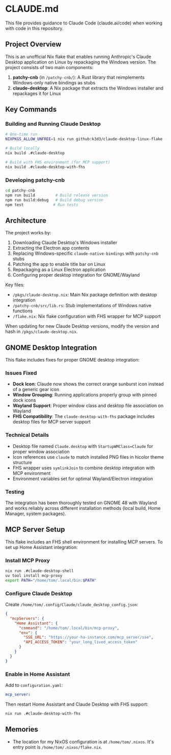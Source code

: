 # CLAUDE.md

This file provides guidance to Claude Code (claude.ai/code) when working with code in this repository.

## Project Overview

This is an unofficial Nix flake that enables running Anthropic's Claude Desktop application on Linux by repackaging the Windows version. The project consists of two main components:

1. **patchy-cnb** (in `/patchy-cnb/`): A Rust library that reimplements Windows-only native bindings as stubs
2. **claude-desktop**: A Nix package that extracts the Windows installer and repackages it for Linux

## Key Commands

### Building and Running Claude Desktop

```bash
# One-time run
NIXPKGS_ALLOW_UNFREE=1 nix run github:k3d3/claude-desktop-linux-flake --impure

# Build locally
nix build .#claude-desktop

# Build with FHS environment (for MCP support)
nix build .#claude-desktop-with-fhs
```

### Developing patchy-cnb

```bash
cd patchy-cnb
npm run build         # Build release version
npm run build:debug   # Build debug version
npm test             # Run tests
```

## Architecture

The project works by:

1. Downloading Claude Desktop's Windows installer
2. Extracting the Electron app contents
3. Replacing Windows-specific `claude-native-bindings` with `patchy-cnb` stubs
4. Patching the app to enable title bar on Linux
5. Repackaging as a Linux Electron application
6. Configuring proper desktop integration for GNOME/Wayland

Key files:

- `/pkgs/claude-desktop.nix`: Main Nix package definition with desktop integration
- `/patchy-cnb/src/lib.rs`: Stub implementations of Windows native functions
- `/flake.nix`: Nix flake configuration with FHS wrapper for MCP support

When updating for new Claude Desktop versions, modify the version and hash in `/pkgs/claude-desktop.nix`.

## GNOME Desktop Integration

This flake includes fixes for proper GNOME desktop integration:

### Issues Fixed

- **Dock Icon**: Claude now shows the correct orange sunburst icon instead of a generic gear icon
- **Window Grouping**: Running applications properly group with pinned dock icons
- **Wayland Support**: Proper window class and desktop file association on Wayland
- **FHS Compatibility**: The `claude-desktop-with-fhs` package includes desktop files for MCP server support

### Technical Details

- Desktop file named `Claude.desktop` with `StartupWMClass=Claude` for proper window association
- Icon references use `claude` to match installed PNG files in hicolor theme structure
- FHS wrapper uses `symlinkJoin` to combine desktop integration with MCP environment
- Environment variables set for optimal Wayland/Electron integration

### Testing

The integration has been thoroughly tested on GNOME 48 with Wayland and works reliably across different installation methods (local build, Home Manager, system packages).

## MCP Server Setup

This flake includes an FHS shell environment for installing MCP servers. To set up Home Assistant integration:

### Install MCP Proxy
```bash
nix run .#claude-desktop-shell
uv tool install mcp-proxy
export PATH="/home/tom/.local/bin:$PATH"
```

### Configure Claude Desktop
Create `/home/tom/.config/Claude/claude_desktop_config.json`:
```json
{
  "mcpServers": {
    "Home Assistant": {
      "command": "/home/tom/.local/bin/mcp-proxy",
      "env": {
        "SSE_URL": "https://your-ha-instance.com/mcp_server/sse",
        "API_ACCESS_TOKEN": "your_long_lived_access_token"
      }
    }
  }
}
```

### Enable in Home Assistant
Add to `configuration.yaml`:
```yaml
mcp_server:
```

Then restart Home Assistant and Claude Desktop with FHS support:
```bash
nix run .#claude-desktop-with-fhs
```

## Memories

- The location for my NixOS configuration is at `/home/tom/.nixos`. It's entry point is `/home/tom/.nixos/flake.nix`.
